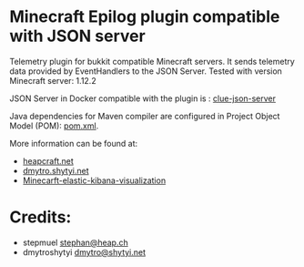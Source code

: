 # Minecraft Epilog plugin compatible with JSON server

Telemetry plugin for bukkit compatible Minecraft servers. It sends telemetry data provided by EventHandlers to the JSON Server. Tested with version Minecraft server: 1.12.2

JSON Server in Docker compatible with the plugin is : [clue-json-server](https://github.com/clue/docker-json-server)

Java dependencies for Maven compiler are configured in Project Object Model (POM): [pom.xml](pom.xml).

More information can be found at:
* [heapcraft.net](http://heapcraft.net/?p=epilog-manual)
* [dmytro.shytyi.net](http://dmytro.shytyi.net)
* [Minecarft-elastic-kibana-visualization](https://dmytro.shytyi.net/data-visualization-from-my-minecraft-server-with-elasticsearch-and-kibana/)

# Credits:
* stepmuel <stephan@heap.ch>
* dmytroshytyi <dmytro@shytyi.net>

